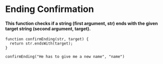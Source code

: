 # Ending Confirmation
#### This function checks if a string (first argument, str) ends with the given target string (second argument, target).
```
function confirmEnding(str, target) {
  return str.endsWith(target);
}

confirmEnding("He has to give me a new name", "name")

```